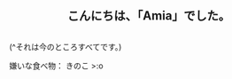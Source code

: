 <h2 align="center">こんにちは、「Amia」でした。</h2>
<p align="center" alt="" width="">
    <img alt="" src="assets/standard.gif">

(^それは今のところすべてです。)



嫌いな食べ物： きのこ >:o
